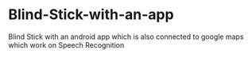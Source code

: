 # Blind-Stick-with-an-app
Blind Stick with an android app which is also connected to google maps which work on Speech Recognition 
